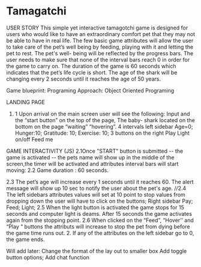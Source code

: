 # Tamagatchi
 
USER STORY
This simple yet interactive tamagotchi game is designed for users who would like to have an extraordinary comfort pet that they may not be able to have in real life.
The few basic game attributes will allow the user to take care  of the pet’s well being  by feeding, playing with it and letting the pet to rest. The pet's well- being will be  reflected by the progress bars. The user needs to make sure that none of the interval bars reach 0 in order for the game to carry on.
The duration of the game is 60 seconds which indicates that the pet’s life cycle  is short. The age of the shark will be changing every 2 seconds until it reaches the age of 50 years.
 
Game blueprint:
Programing Approach: Object Oriented Programing
 
 LANDING PAGE
 1. 1 Upon arrival  on the main screen user will see the following:
Input and the “start button”  on the top of the page,
The baby- shark located  on the bottom on the page “waiting” “hovering”.
  4 intervals left sidebar
Age=0;
Hunger:10;
Gratitude: 10;
Exercise: 10;
 3 buttons on the right
Play
Light on/off
Feed me
 
GAME INTERACTIVITY (JS)
2.1Once "START" button is submitted -- the game is activated -- the pets name will show up in the middle of the screen,the timer will be activated and attributes interval bars will start moving:
2.2 Game duration : 60 seconds.
 
2.3 The pet’s age will increase every 1 seconds until it reaches 60. The alert message will show up 10 sec to notify the user about the pet's age.
//2.4 The left sidebars attributes values will set at 10 point  to stop values from dropping down the user will have to click on the  buttons;
Right sidebar
Pay;
Feed;
Light;
2.5 When the light button is activated the game stops for 15 seconds and computer light is deams. After 15 seconds the game activates again from the stopping point.
2.6 When clicked on the “Feed”, “Hover’’ and “Play “ buttons the attributs will increase to stop the pet from dying before the game time runs out.
2. If any of the attributes on the left sidebar go to 0, the game ends.
 
Will add later:
Change the format of the lay out to smaller box
Add toggle button options;
Add chat function
 
